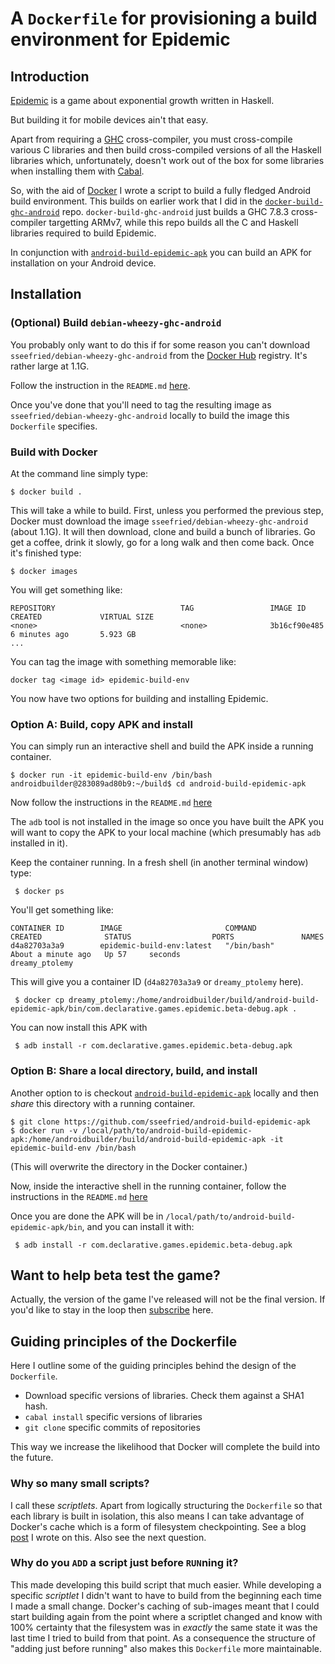 # A `Dockerfile` for provisioning a build environment for Epidemic

## Introduction

[Epidemic](https://github.com/sseefried/open-epidemic-game) is a game about exponential growth
written in Haskell.

But building it for mobile devices ain't that easy.

Apart from requiring a [GHC](http://haskell.org/ghc) cross-compiler, you must cross-compile
various C libraries and then build cross-compiled versions of all the Haskell libraries which,
unfortunately, doesn't work out of the box for some libraries when installing them with
[Cabal](https://www.haskell.org/cabal/).

So, with the aid of [Docker](https://www.docker.com) I wrote a script to build a fully
fledged Android build environment. This builds on earlier work that I did in the
[`docker-build-ghc-android`](https://github.com/sseefried/docker-build-ghc-android) repo.
`docker-build-ghc-android` just builds a GHC 7.8.3 cross-compiler targetting ARMv7, while this
repo builds all the C and Haskell libraries required to build Epidemic.

In conjunction with [`android-build-epidemic-apk`](https://github.com/sseefried/android-build-epidemic-apk)
you can build an APK for installation on your Android device.

## Installation

### (Optional) Build `debian-wheezy-ghc-android`

You probably only want to do this if for some reason you can't download
`sseefried/debian-wheezy-ghc-android` from the
[Docker Hub](https://registry.hub.docker.com/search?q=library) registry. It's rather large
at 1.1G.

Follow the instruction in the `README.md` [here](https://github.com/sseefried/docker-build-ghc-android).

Once you've done that you'll need to tag the resulting image as `sseefried/debian-wheezy-ghc-android`
locally to build the image this `Dockerfile` specifies.

### Build with Docker

At the command line simply type:

    $ docker build .

This will take a while to build. First, unless you performed the previous step, Docker must download
the image `sseefried/debian-wheezy-ghc-android` (about 1.1G). It will then download, clone and build
a bunch of libraries. Go get a coffee, drink it slowly, go for a long walk and then come back.
Once it's finished type:

    $ docker images

You will get something like:

    REPOSITORY                            TAG                 IMAGE ID            CREATED             VIRTUAL SIZE
    <none>                                <none>              3b16cf90e485        6 minutes ago       5.923 GB
    ...

You can tag the image with something memorable like:

    docker tag <image id> epidemic-build-env

You now have two options for building and installing Epidemic.

### Option A: Build, copy APK and install

You can simply run an interactive shell and build the APK inside a running container.


    $ docker run -it epidemic-build-env /bin/bash
    androidbuilder@283089ad80b9:~/build$ cd android-build-epidemic-apk

Now follow the instructions in the `README.md` [here](https://github.com/sseefried/android-build-epidemic-apk)

The `adb` tool is not installed in the image so once you have built the APK you will want to
copy the APK to your local machine (which presumably has `adb` installed in it).

Keep the container running. In a fresh shell (in another terminal window) type:

     $ docker ps

You'll get something like:

    CONTAINER ID        IMAGE                       COMMAND             CREATED              STATUS                  PORTS               NAMES
    d4a82703a3a9        epidemic-build-env:latest   "/bin/bash"         About a minute ago   Up 57     seconds                           dreamy_ptolemy

This will give you a container ID (`d4a82703a3a9` or `dreamy_ptolemy` here).

     $ docker cp dreamy_ptolemy:/home/androidbuilder/build/android-build-epidemic-apk/bin/com.declarative.games.epidemic.beta-debug.apk .

You can now install this APK with

     $ adb install -r com.declarative.games.epidemic.beta-debug.apk

### Option B: Share a local directory, build, and install

Another option to is checkout [`android-build-epidemic-apk`](https://github.com/sseefried/android-build-epidemic-apk)
locally and then *share* this directory with a running container.

    $ git clone https://github.com/sseefried/android-build-epidemic-apk
    $ docker run -v /local/path/to/android-build-epidemic-apk:/home/androidbuilder/build/android-build-epidemic-apk -it epidemic-build-env /bin/bash

(This will overwrite the directory in the Docker container.)

Now, inside the interactive shell in the running container, follow the instructions in the
`README.md` [here](https://github.com/sseefried/android-build-epidemic-apk)

Once you are done the APK will be in `/local/path/to/android-build-epidemic-apk/bin`, and
you can install it with:

     $ adb install -r com.declarative.games.epidemic.beta-debug.apk

## Want to help beta test the game?

Actually, the version of the game I've released will not be the final version. If you'd like
to stay in the loop then [subscribe](http://eepurl.com/boW1vz) here.





## Guiding principles of the Dockerfile

Here I outline some of the guiding principles behind the design of the `Dockerfile`.

* Download specific versions of libraries. Check them against a SHA1 hash.
* `cabal install` specific versions of libraries
* `git clone` specific commits of repositories

This way we increase the likelihood that Docker will complete the build into the future.

### Why so many small scripts?

I call these *scriptlets*. Apart from logically structuring the `Dockerfile` so that each library is
built in isolation, this also means I can take advantage of Docker's cache which is a form of
filesystem checkpointing. See a blog
[post](http://lambdalog.seanseefried.com/posts/2014-12-12-docker-build-scripts.html) I wrote on
this. Also see the next question.

### Why do you `ADD` a script just before `RUN`ning it?

This made developing this build script that much easier. While developing a specific *scriptlet* I
didn't want to have to build from the beginning each time I made a small change. Docker's caching of
sub-images meant that I could start building again from the point where a scriptlet changed and know
with 100% certainty that the filesystem was in *exactly* the same state it was the last time I tried
to build from that point. As a consequence the structure of "adding just before running" also makes this
`Dockerfile` more maintainable.
